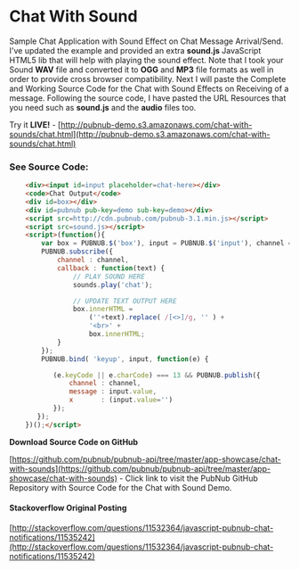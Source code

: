 # Chat With Sound

Sample Chat Application with Sound Effect on Chat Message Arrival/Send.
I've updated the example and provided an extra **sound.js** JavaScript
HTML5 lib that will help with playing the sound effect.
Note that I took your Sound **WAV** file and converted it to **OGG** and
**MP3** file formats as well in order to provide cross browser compatibility.
Next I will paste the Complete and Working Source Code for the Chat with
Sound Effects on Receiving of a message.
Following the source code, I have pasted the URL
Resources that you need such as **sound.js** and the **audio** files too.

Try it **LIVE!** - [http://pubnub-demo.s3.amazonaws.com/chat-with-sounds/chat.html](http://pubnub-demo.s3.amazonaws.com/chat-with-sounds/chat.html)

### See Source Code:

```html
    <div><input id=input placeholder=chat-here></div>
    <code>Chat Output</code>
    <div id=box></div>
    <div id=pubnub pub-key=demo sub-key=demo></div>
    <script src=http://cdn.pubnub.com/pubnub-3.1.min.js></script>
    <script src=sound.js></script>
    <script>(function(){
        var box = PUBNUB.$('box'), input = PUBNUB.$('input'), channel = 'chatlllll';
        PUBNUB.subscribe({
            channel : channel,
            callback : function(text) { 
                // PLAY SOUND HERE
                sounds.play('chat');

                // UPDATE TEXT OUTPUT HERE
                box.innerHTML = 
                    (''+text).replace( /[<>]/g, '' ) +
                    '<br>' +
                    box.innerHTML; 
            }
        });
        PUBNUB.bind( 'keyup', input, function(e) {

           (e.keyCode || e.charCode) === 13 && PUBNUB.publish({
               channel : channel, 
               message : input.value, 
               x       : (input.value='')
           });
       });
    })();</script>
```

**Download Source Code on GitHub**

[https://github.com/pubnub/pubnub-api/tree/master/app-showcase/chat-with-sounds](https://github.com/pubnub/pubnub-api/tree/master/app-showcase/chat-with-sounds) - Click link to visit the PubNub GitHub Repository with Source Code for the Chat with Sound Demo.

#### Stackoverflow Original Posting

[http://stackoverflow.com/questions/11532364/javascript-pubnub-chat-notifications/11535242](http://stackoverflow.com/questions/11532364/javascript-pubnub-chat-notifications/11535242)

